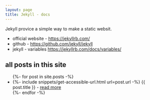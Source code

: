 ```yaml
---
layout: page
title: Jekyll - docs
---
```


Jekyll provice a simple way to make a static websit.

+ official website - <https://jekyllrb.com/>
+ github - <https://github.com/jekyll/jekyll>
+ jekyll - variables <https://jekyllrb.com/docs/variables/>

## all posts in this site

<ul>
{%- for post in site.posts -%}
  <li>
    {%- include snippets/get-accessible-url.html url=post.url -%}
    <span>{{ post.title }}</span> - <a href="{{ __return }}">read more</a>
  </li>
{%- endfor -%}
</ul>